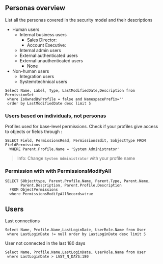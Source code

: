 
## Personas overview

List all the personas covered in the security model and their descriptions

* Human users
    * Internal business users
       * Sales Director:
       * Account Executive: 
    * Internal admin users
    * External authenticated users
    * External unauthenticated users
      * None 
* Non-human users
    * Integration users
    * System/technical users

```soql
Select Name, Label, Type, LastModifiedDate,Description from PermissionSet
 where IsOwnedByProfile = false and NamespacePrefix=''
 order by LastModifiedDate desc limit 5
```


### Users based on individuals, not personas

 Profiles used for base-level permissions.
Check if your profiles give access to objects or fields through : 


```soql
SELECT Field, PermissionsRead, PermissionsEdit, SobjectType FROM FieldPermissions
  WHERE Parent.Profile.Name = 'System Administrator'
```
> Info: Change `System Administrator` with your profile name

### Permission with with PermissionsModifyAll

```soql
SELECT SObjecttype, Parent.Profile.Name, Parent.Type, Parent.Name,
       Parent.Description, Parent.Profile.Description
  FROM ObjectPermissions
  where PermissionsModifyAllRecords=true
```

## Users

Last connections
```soql
Select Name, Profile.Name,LastLoginDate, UserRole.Name from User
 where LastLoginDate != null order by LastLoginDate desc limit 5 
```

User not connected in the last 180 days
```soql
Select Name, Profile.Name,LastLoginDate, UserRole.Name from User
 where LastLoginDate > LAST_N_DAYS:180
```
